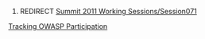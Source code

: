 1.  REDIRECT [Summit 2011 Working
    Sessions/Session071](Summit_2011_Working_Sessions/Session071 "wikilink")

[Tracking OWASP
Participation](Category:Summit_2011_OWASP_Governance_Track "wikilink")